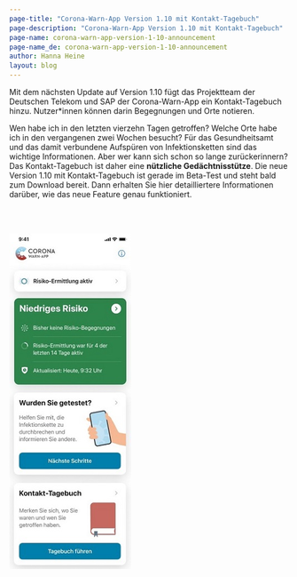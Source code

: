 ```yaml
---
page-title: "Corona-Warn-App Version 1.10 mit Kontakt-Tagebuch"
page-description: "Corona-Warn-App Version 1.10 mit Kontakt-Tagebuch"
page-name: corona-warn-app-version-1-10-announcement
page-name_de: corona-warn-app-version-1-10-announcement
author: Hanna Heine
layout: blog
---
```

 
Mit dem nächsten Update auf Version 1.10 fügt das Projektteam der Deutschen Telekom und SAP der Corona-Warn-App ein Kontakt-Tagebuch hinzu. Nutzer\*innen können darin Begegnungen und Orte notieren.
 
<!-- overview -->

Wen habe ich in den letzten vierzehn Tagen getroffen? Welche Orte habe ich in den vergangenen zwei Wochen besucht? Für das Gesundheitsamt und das damit verbundene Aufspüren von Infektionsketten sind das wichtige Informationen. Aber wer kann sich schon so lange zurückerinnern? Das Kontakt-Tagebuch ist daher eine **nützliche Gedächtnisstütze**. Die neue Version 1.10 mit Kontakt-Tagebuch ist gerade im Beta-Test und steht bald zum Download bereit. Dann erhalten Sie hier detailliertere Informationen darüber, wie das neue Feature genau funktioniert.

<br></br>

<div class="text-center"> <img src="./kontakttagebuch.jpg" title="Kontakt-Tagebuch" alt="Kontakt-Tagebuch"  ></div>
